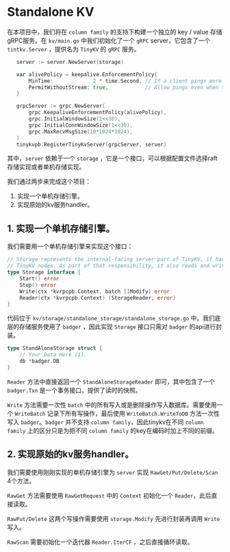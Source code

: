 # Standalone KV
 
 在本项目中，我们将在 `column family` 的支持下构建一个独立的 key / value 存储gRPC服务。在 `kv/main.go` 中我们初始化了一个 `gRPC` server，它包含了一个 `tintkv.Server` ，提供名为 `TinyKV` 的 `gRPC` 服务。
 ```go
 	server := server.NewServer(storage)

	var alivePolicy = keepalive.EnforcementPolicy{
		MinTime:             2 * time.Second, // If a client pings more than once every 2 seconds, terminate the connection
		PermitWithoutStream: true,            // Allow pings even when there are no active streams
	}

	grpcServer := grpc.NewServer(
		grpc.KeepaliveEnforcementPolicy(alivePolicy),
		grpc.InitialWindowSize(1<<30),
		grpc.InitialConnWindowSize(1<<30),
		grpc.MaxRecvMsgSize(10*1024*1024),
	)
	tinykvpb.RegisterTinyKvServer(grpcServer, server)
```
其中，`server` 依赖于一个 `storage` ，它是一个接口，可以根据配置文件选择raft存储实现或者单机存储实现。


我们通过两步来完成这个项目：
 1. 实现一个单机存储引擎。
 2. 实现原始的kv服务handler。


## 1. 实现一个单机存储引擎。
我们需要用一个单机存储引擎来实现这个接口：
```go
// Storage represents the internal-facing server part of TinyKV, it handles sending and receiving from other
// TinyKV nodes. As part of that responsibility, it also reads and writes data to disk (or semi-permanent memory).
type Storage interface {
	Start() error
	Stop() error
	Write(ctx *kvrpcpb.Context, batch []Modify) error
	Reader(ctx *kvrpcpb.Context) (StorageReader, error)
}
```
代码位于 `kv/storage/standalone_storage/standalone_storage.go` 中。我们底层的存储服务使用了 `badger` ，因此实现 `Storage` 接口只需对 `badger` 的api进行封装。
```go
type StandAloneStorage struct {
	// Your Data Here (1).
	db *badger.DB
}
```
`Reader` 方法中直接返回一个 `StandAloneStorageReader` 即可，其中包含了一个 `badger.Txn` 是一个事务接口，提供了读时的快照。

`Write` 方法需要一次性 `batch` 中的所有写入或是删除操作写入数据库。需要使用一个 `WriteBatch` 记录下所有写操作，最后使用 `WriteBatch.WriteToDB` 方法一次性写入 `badger`。`badger` 并不支持 `column family`，因此tinykv在不同 `column family` 上的区分只是为把不同 `column family` 的key在编码时加上不同的前缀。

## 2. 实现原始的kv服务handler。

我们需要使用刚刚实现的单机存储引擎为 `server` 实现 `RawGet/Put/Delete/Scan` 4个方法。

`RawGet` 方法需要使用 `RawGetRequest` 中的 `Context` 初始化一个 `Reader`，此后直接读取。

`RawPut/Delete` 这两个写操作需要使用 `storage.Modify` 先进行封装再调用 `Write` 写入。

`RawScan` 需要初始化一个迭代器 `Reader.IterCF` ，之后直接循环读取。



